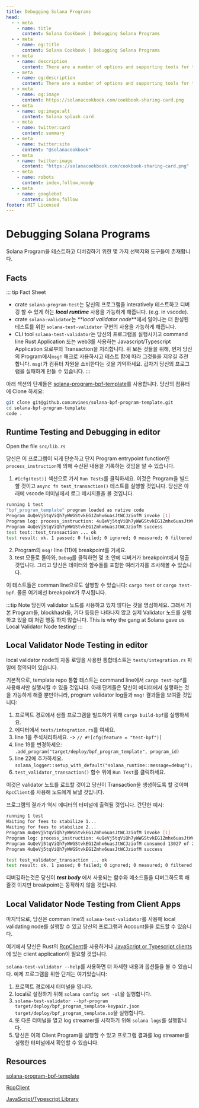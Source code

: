 ```yaml
---
title: Debugging Solana Programs
head:
  - - meta
    - name: title
      content: Solana Cookbook | Debugging Solana Programs
  - - meta
    - name: og:title
      content: Solana Cookbook | Debugging Solana Programs
  - - meta
    - name: description
      content: There are a number of options and supporting tools for testing and debugging a Solana BPF program.
  - - meta
    - name: og:description
      content: There are a number of options and supporting tools for testing and debugging a Solana BPF program.
  - - meta
    - name: og:image
      content: https://solanacookbook.com/cookbook-sharing-card.png
  - - meta
    - name: og:image:alt
      content: Solana splash card
  - - meta
    - name: twitter:card
      content: summary
  - - meta
    - name: twitter:site
      content: "@solanacookbook"
  - - meta
    - name: twitter:image
      content: "https://solanacookbook.com/cookbook-sharing-card.png"
  - - meta
    - name: robots
      content: index,follow,noodp
  - - meta
    - name: googlebot
      content: index,follow
footer: MIT Licensed
---
```


# Debugging Solana Programs

Solana Program을 테스트하고 디버깅하기 위한 몇 가지 선택지와 도구들이 존재합니다.

## Facts

::: tip Fact Sheet
- crate `solana-program-test`는 당신의 프로그램을 interatively 테스트하고 디버깅 할 수 있게 하는 **_local runtime_** 사용을 가능하게 해줍니다. (e.g. in vscode).
- crate `solana-validator`는 **_local validator node_**에서 일어나는 더 완성된 테스트를 위한 `solana-test-validator` 구현의 사용을 가능하게 해줍니다.
- CLI tool `solana-test-validator`는 당신의 프로그램을 실행시키고 command line Rust Application 또는 web3를 사용하는 Javascript/Typescript Application 으로부의 Transaction을 처리합니다.
위 보든 것들을 위해, 먼저 당신의 Program에서`msg!` 매크로 사용하시고 테스트 함에 따라 그것들을 지우길 추천합니다.
`msg!`가 컴퓨터 자원을 소비한다는 것을 기억하세요. 갑자기 당신의 프로그램을 실패하게 만들 수 있습니다.
:::

아래 섹션의 단계들은 [solana-program-bpf-template](#resources)를 사용합니다.
당신의 컴퓨터에 Clone 하세요:
```bash
git clone git@github.com:mvines/solana-bpf-program-template.git
cd solana-bpf-program-template
code .
```
## Runtime Testing and Debugging in editor

Open the file `src/lib.rs`

당신은 이 프로그램이 되게 단순하고 단지 Program entrypoint function인 `process_instruction`에 의해 수신된 내용을 기록하는 것임을 알 수 있습니다.

1. `#[cfg(test)]` 섹션으로 가서 `Run Tests`를 클릭하세요. 이것은 Program을 빌드할 것이고 `async fn test_transaction()` 테스트를 실행할 것입니다.
당신은 아래에 vscode 터미널에서 로그 메시지들을 볼 것입니다.
```bash
running 1 test
"bpf_program_template" program loaded as native code
Program 4uQeVj5tqViQh7yWWGStvkEG1Zmhx6uasJtWCJziofM invoke [1]
Program log: process_instruction: 4uQeVj5tqViQh7yWWGStvkEG1Zmhx6uasJtWCJziofM: 1 accounts, data=[1, 2, 3]
Program 4uQeVj5tqViQh7yWWGStvkEG1Zmhx6uasJtWCJziofM success
test test::test_transaction ... ok
test result: ok. 1 passed; 0 failed; 0 ignored; 0 measured; 0 filtered out; finished in 33.41s
```
2. Program의 `msg!` line (11)에 breakpoint를 거세요.
3. test 모듈로 돌아와, `Debug`를 클릭하면 몇 초 안에 디버거가 breakpoint에서 멈출 것입니다. 그리고 당신은 데이터와 함수들를 포함한 여러가지를 조사해볼 수 있습니다.

이 테스트들은 comman line으로도 실행할 수 있습니다:
`cargo test` or `cargo test-bpf`. 물론 여기에선 breakpoint가 무시됩니다.

:::tip Note
당신이 validator 노드를 사용하고 있지 않다는 것을 명심하세요.
그래서 기본 Program들, blockhash들, 기다 등등은 나타나지 않고 실제 Validator 노드를 실행하고 있을 떄 처럼 행동 하지 않습니다.
This is why the gang at Solana gave us Local Validator Node testing!
:::


## Local Validator Node Testing in editor

local validator node의 자동 로딩을 사용한 통합테스트는 `tests/integration.rs` 파일에 정의되어 있습니다.

기본적으로, template repo 통합 테스트는 command line에서 `cargo test-bpf`를 사용해서만 실행시킬 수 있을 것입니다.
아래 단계들은 당신이 에디터에서 실행하는 것을 가능하게 해줄 뿐만아니라, program validator log들과 `msg!` 결과들을 보여줄 것입니다:

1. 프로젝트 경로에서 샘플 프로그램을 빌드하기 위해 `cargo build-bpf`를 실행하세요.
2. 에디터에서 `tests/integration.rs`를 여세요.
3. line 1을 주석처리하세요. -> `// #![cfg(feature = "test-bpf")]`
4. line 19를 변경하세요: `.add_program("target/deploy/bpf_program_template", program_id)`
5. line 22에 추가하세요. `solana_logger::setup_with_default("solana_runtime::message=debug");`
6. `test_validator_transaction()` 함수 위에 `Run Test`를 클릭하세요.

이것은 validator 노드를 로드할 것이고 당신이 Transaction을 생성하도록 할 것이며 `RpcClient`를 사용해 노드에게 보낼 것입니다.

프로그램의 결과가 역시 에디터의 터미널에 출력될 것입니다. 간단한 예시:
```bash
running 1 test
Waiting for fees to stabilize 1...
Waiting for fees to stabilize 2...
Program 4uQeVj5tqViQh7yWWGStvkEG1Zmhx6uasJtWCJziofM invoke [1]
Program log: process_instruction: 4uQeVj5tqViQh7yWWGStvkEG1Zmhx6uasJtWCJziofM: 1 accounts, data=[1, 2, 3]
Program 4uQeVj5tqViQh7yWWGStvkEG1Zmhx6uasJtWCJziofM consumed 13027 of 200000 compute units
Program 4uQeVj5tqViQh7yWWGStvkEG1Zmhx6uasJtWCJziofM success

test test_validator_transaction ... ok
test result: ok. 1 passed; 0 failed; 0 ignored; 0 measured; 0 filtered out; finished in 6.40s
```
디버깅하는것은 당신이 **_test body_** 에서 사용되는 함수와 메소드들을 디버그하도록 해줄것 이지만 breakpoint는 동작하지 않을 것입니다.

## Local Validator Node Testing from Client Apps
마지막으로, 당신은 comman line의 `solana-test-validator`를 사용해 local validating node를 실행할 수 있고 당신의 프로그램과 Account들을 로드할 수 있습니다.

여기에서 당신은 Rust의 [RcpClient](#resources)를 사용하거나 [JavaScript or Typescript clients](#resources)에 있는 client application이 필요할 것입니다.

`solana-test-validator --help`를 사용하면 더 자세한 내용과 옵션들을 볼 수 있습니다. 예제 프로그램을 위한 단계는 여기있습니다:
1. 프로젝트 경로에서 터미널을 엽니다.
2. local로 설정하기 위해 `solana config set -ul`을 실행합니다.
3. `solana-test-validator --bpf-program target/deploy/bpf_program_template-keypair.json target/deploy/bpf_program_template.so`을 실행합니다.
4. 또 다른 터미널을 열고 log streamer를 시작하기 위해 `solana logs`를 실행합니다.
5. 당신은 이제 Client Program을 실행할 수 있고 프로그램 결과를 log streamer를 실행한 터미널에서 확인할 수 있습니다.

## Resources
[solana-program-bpf-template](https://github.com/mvines/solana-bpf-program-template)

[RcpClient](https://docs.rs/solana-client/latest/solana_client/rpc_client/struct.RpcClient.html)

[JavaScript/Typescript Library](https://solana-labs.github.io/solana-web3.js/)
